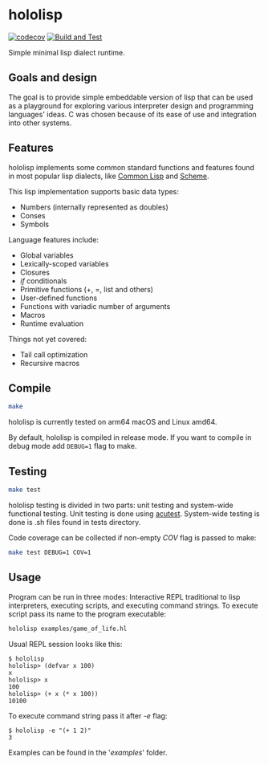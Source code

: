 # hololisp

[![codecov](https://codecov.io/gh/Holodome/hololisp/branch/master/graph/badge.svg?token=U41DRI0GU9)](https://codecov.io/gh/Holodome/hololisp)
[![Build and Test](https://github.com/Holodome/hololisp/actions/workflows/test.yml/badge.svg)](https://github.com/Holodome/hololisp/actions/workflows/test.yml)

Simple minimal lisp dialect runtime.

## Goals and design

The goal is to provide simple embeddable version of lisp that can be used as a playground for exploring various interpreter design and programming languages' ideas.
C was chosen because of its ease of use and integration into other systems.

## Features 

hololisp implements some common standard functions and features found in most popular lisp dialects, like [Common Lisp](https://common-lisp.net/) and [Scheme](https://www.scheme.com/tspl4/).

This lisp implementation supports basic data types:
* Numbers (internally represented as doubles)
* Conses
* Symbols

Language features include:
* Global variables
* Lexically-scoped variables
* Closures
* *if* conditionals
* Primitive functions (+, =, list and others)
* User-defined functions
* Functions with variadic number of arguments
* Macros
* Runtime evaluation

Things not yet covered:
* Tail call optimization
* Recursive macros

## Compile

```bash
make
```

hololisp is currently tested on arm64 macOS and Linux amd64. 

By default, hololisp is compiled in release mode. If you want to compile in debug mode add `DEBUG=1` flag to make.

## Testing

```bash
make test
```

hololisp testing is divided in two parts: unit testing and system-wide functional testing. Unit testing is done using [acutest](https://github.com/mity/acutest). System-wide testing is
done is .sh files found in tests directory.

Code coverage can be collected if non-empty *COV* flag is passed to make:
```bash
make test DEBUG=1 COV=1
```

## Usage

Program can be run in three modes: Interactive REPL traditional to lisp interpreters, executing scripts, and executing command strings.
To execute script pass its name to the program executable:

```bash
hololisp examples/game_of_life.hl
```

Usual REPL session looks like this:

```shell
$ hololisp
hololisp> (defvar x 100)
x
hololisp> x
100
hololisp> (+ x (* x 100))
10100
```

To execute command string pass it after *-e* flag:

```shell
$ hololisp -e "(+ 1 2)"
3
```

Examples can be found in the '*examples*' folder.

